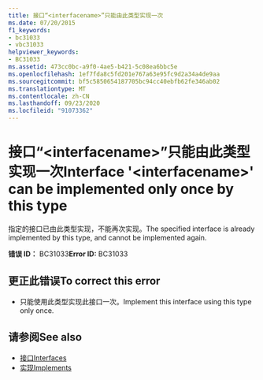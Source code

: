 ```yaml
---
title: 接口“<interfacename>”只能由此类型实现一次
ms.date: 07/20/2015
f1_keywords:
- bc31033
- vbc31033
helpviewer_keywords:
- BC31033
ms.assetid: 473cc0bc-a9f0-4ae5-b421-5c08ea6bbc5e
ms.openlocfilehash: 1ef7fda8c5fd201e767a63e95fc9d2a34a4de9aa
ms.sourcegitcommit: bf5c5850654187705bc94cc40ebfb62fe346ab02
ms.translationtype: MT
ms.contentlocale: zh-CN
ms.lasthandoff: 09/23/2020
ms.locfileid: "91073362"
---
```

# <a name="interface-interfacename-can-be-implemented-only-once-by-this-type"></a><span data-ttu-id="4b608-102">接口“\<interfacename>”只能由此类型实现一次</span><span class="sxs-lookup"><span data-stu-id="4b608-102">Interface '\<interfacename>' can be implemented only once by this type</span></span>

<span data-ttu-id="4b608-103">指定的接口已由此类型实现，不能再次实现。</span><span class="sxs-lookup"><span data-stu-id="4b608-103">The specified interface is already implemented by this type, and cannot be implemented again.</span></span>  
  
 <span data-ttu-id="4b608-104">**错误 ID：** BC31033</span><span class="sxs-lookup"><span data-stu-id="4b608-104">**Error ID:** BC31033</span></span>  
  
## <a name="to-correct-this-error"></a><span data-ttu-id="4b608-105">更正此错误</span><span class="sxs-lookup"><span data-stu-id="4b608-105">To correct this error</span></span>  
  
- <span data-ttu-id="4b608-106">只能使用此类型实现此接口一次。</span><span class="sxs-lookup"><span data-stu-id="4b608-106">Implement this interface using this type only once.</span></span>  
  
## <a name="see-also"></a><span data-ttu-id="4b608-107">请参阅</span><span class="sxs-lookup"><span data-stu-id="4b608-107">See also</span></span>

- [<span data-ttu-id="4b608-108">接口</span><span class="sxs-lookup"><span data-stu-id="4b608-108">Interfaces</span></span>](../programming-guide/language-features/interfaces/index.md)
- [<span data-ttu-id="4b608-109">实现</span><span class="sxs-lookup"><span data-stu-id="4b608-109">Implements</span></span>](../language-reference/statements/implements-clause.md)
